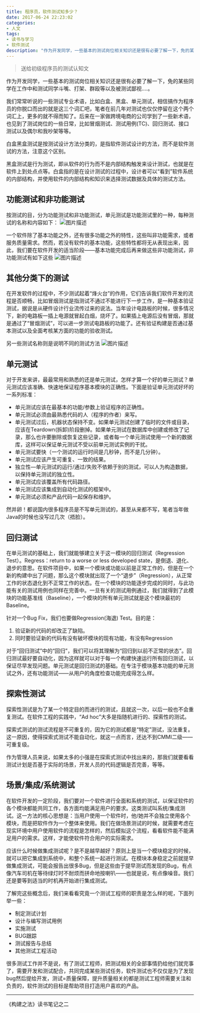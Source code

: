 ```yaml
---
title: 程序员，软件测试知多少？
date: 2017-06-24 22:23:02
categories:
- 人文
tags:
- 读书与学习
- 软件测试
description: "作为开发同学，一些基本的测试岗位相关知识还是很有必要了解一下，免的某些同学在工作中和测试同学斗嘴、打架、群殴等以及被测试鄙视….。"
---
```


> 送给初级程序员的测试认知文

作为开发同学，一些基本的测试岗位相关知识还是很有必要了解一下，免的某些同学在工作中和测试同学斗嘴、打架、群殴等以及被测试鄙视....。

我们常常听说的一些测试专业术语，比如白盒、黑盒、单元测试，相信搞作为程序员的你脱口而出的就是这三个词汇吧，笔者在前几年对测试也仅仅停留在这个两个词汇上，更多的就不得而知了。后来在一家做跨境电商的公司学到了一些新术语，也见到了测试岗位的一些日常，比如冒烟测试、测试用例(TC)、回归测试、接口测试以及偶尔和我吵架等等。

白盒黑盒测试是按测试设计方法分类的，是指软件测试设计的方法，而不是软件测试的方法，注意这个区别。

黑盒测试是行为测试，即从软件的行为而不是内部结构触发来设计测试，也就是在软件上到处点点等。白盒指的是在设计测试的过程中，设计者可以“看到”软件系统的内部结构，并使用软件的内部结构和知识来选择测试数据及具体的测试方法。

## 功能测试和非功能测试

按测试的目，分为功能测试和非功能测试，单元测试是功能测试里的一种，每种测试的名称和内容如下：
![图片描述](//ww2.sinaimg.cn/large/006tNc79ly1g5d89jm8ecj310u0e2juh.jpg)

一个软件除了基本功能之外，还有很多功能之外的特性，这些叫非功能需求，或者服务质量需求。然而，若没有软件的基本功能，这些特性都将无从表现出来，因此，我们要在软件开发的适当阶段——基本功能完成后再来做这些非功能测试，非功能测试有如下这些
![图片描述](//ww2.sinaimg.cn/large/006tNc79ly1g5d89klcqkj311u0hktbq.jpg)

## 其他分类下的测试

在开发软件的过程中，不少测试起着“烽火台”的作用，它们告诉我们软件开发的流程是否顺畅，比如冒烟测试是指测试不通过不能进行下一步工作，是一种基本验证测试，据说是从硬件设计行业流传过来的说法。当年设计电路板的时候，很多情况下，新的电路板一插上电源就冒起白烟，烧坏了。如果插上电源后没有冒烟，那就是通过了“冒烟测试”，可以进一步测试电路板的功能了。还有验证构建是否通过基本测试以及全面考核某方面的功能的验收测试。

另一些测试名称则是说明不同的测试方法
![图片描述](//ww4.sinaimg.cn/large/006tNc79ly1g5d89lj3cgj31380bc41p.jpg)

## 单元测试

对于开发来讲，最最常用和熟悉的还是单元测试，怎样才算一个好的单元测试？单元测试应该准确、快速地保证程序基本模块的正确性。下面是验证单元测试好坏的一系列标准：
- 单元测试应该在最基本的功能/参数上验证程序的正确性。
- 单元测试必须由最熟悉代码的人（程序的作者）来写。
- 单元测试过后，机器状态保持不变。如果单元测试创建了临时的文件或目录，应该在Teardown(拆卸)阶段删掉。如果单元测试在数据库中创建或修改了记录，那么也许要删除或恢复这些记录，或者每一个单元测试使用一个新的数据库，这样可以保证单元测试不受以前单元测试实例的干扰。
- 单元测试要快（一个测试的运行时间是几秒钟，而不是几分钟）。
- 单元测试应该产生可重复、一致的结果。
- 独立性—单元测试的运行/通过/失败不依赖于别的测试，可以人为构造数据，以保持单元测试的独立性。
- 单元测试应该覆盖所有代码路径。
- 单元测试应该集成到自动化测试的框架中。
- 单元测试必须和产品代码一起保存和维护。

然并卵！都说国内很多程序员是不写单元测试的，甚至从来都不写，笔者当年做Java的时候也没写过几次（捂脸）。

## 回归测试

在单元测试的基础上，我们就能够建立关于这一模块的回归测试（Regression Test）。Regress：return to a worse or less developed state，是倒退、退化、退步的意思。在软件项目中，如果一个模块或功能以前是正常工作的，但是在一个新的构建中出了问题，那么这个模块就出现了一个“退步”（Regression），从正常工作的状态退化到不正常工作的状态。在一个模块的功能逐步完成的同时，与此功能有关的测试用例也同样在完善中。一旦有关的测试用例通过，我们就得到了此模块的功能基准线（Baseline），一个模块的所有单元测试就是这个模块最初的Baseline。

针对一个Bug Fix，我们也要做Regression(海退) Test。目的是：
1. 验证新的代码的却改正了缺陷。
2. 同时要验证新的代码有没有破坏模块的现有功能，有没有Regression

对于“回归测试”中的“回归”，我们可以将其理解为“回归到以前不正常的状态”。回归测试最好要自动化，因为这样就可以对于每一个构建快速运行所有回归测试，以保证尽早发现问题。单元测试是回归测试的基础。在专注于模块基本功能的单元测试之外，还有功能测试——从用户的角度检查功能完成得怎么样。

## 探索性测试

探索性测试是为了某一个特定目的而进行的测试，且就这一次，以后一般也不会重复测试。在软件工程的实践中，“Ad hoc”大多是指随机进行的、探索性的测试。

探索式测试的测试流程是不可重复的，因为它的测试都是“特定”测试，没法重复。这一原因，使得探索式测试不能自动化，就这一点而言，还达不到CMMI二级——可重复级。

作为管理人员来说，如果太多的小强是在探索式测试中找出来的，那我们就要看看测试计划是否基于实际的场景，开发人员的代码逻辑是否完善，等等。

## 场景/集成/系统测试

在软件开发的一定阶段，我们要对一个软件进行全面和系统的测试，以保证软件的各个模块都能共同工作，各方面均能满足用户的要求。这类测试叫系统/集成测试。这一方法的核心思想是：当用户使用一个软件时，他/她并不会独立使用各个模块，而是把软件作为一个整体来使用。我们在做场景测试的时候，就需要考虑在现实环境中用户使用软件的流程是怎样的，然后模拟这个流程，看看软件能不能满足用户的需求。这样，才能使软件符合用户的实际需求。

应该什么时候做集成测试呢？是不是越早越好？原则上是当一个模块稳定的时候，就可以把它集成到系统中，和整个系统一起进行测试。在模块本身稳定之前就提早做集成测试，可能会报告出很多Bug，但是这些由于提早测试而发现的Bug，有点像汽车司机在等待绿灯时不耐烦而拼命地按喇叭——也就是说，有点像噪音。我们还是要等到适当的时机再开始进行集成测试。

了解完这些概念后，我们来看看究竟一个测试工程师的职责是怎么样的呢，下面列举一些：
- 制定测试计划
- 设计与编写测试用例
- 实施测试
- BUG跟踪
- 测试报告与总结
- 其他测试工程活动

很多测试工作并不是说，有了测试工程师，把测试相关的全部事情扔给他们就完事了，需要开发和测试配合，共同完成某些测试任务，软件测试也不仅仅是为了发现bug然后提给开发，测试=质量保障，提升质量相关的都是测试工程师需要关注和负责的，软件测试的目标是帮助项目打造用户喜欢的产品。

***
《构建之法》读书笔记之二

